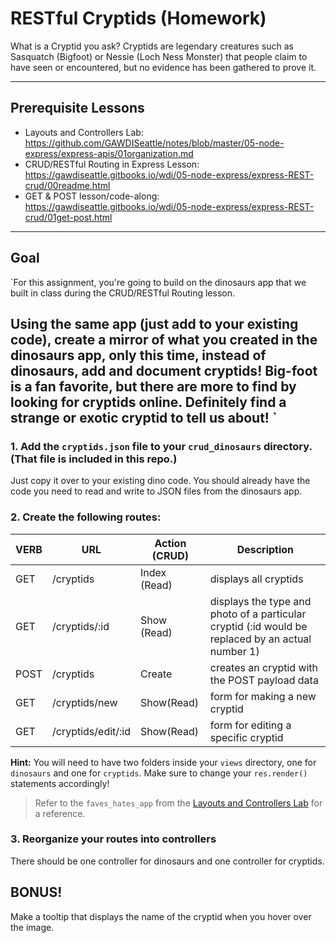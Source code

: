 # RESTful Cryptids (Homework)

What is a Cryptid you ask? Cryptids are legendary creatures such as Sasquatch (Bigfoot) or Nessie (Loch Ness Monster) that people claim to have seen or encountered, but no evidence has been gathered to prove it.

---
## Prerequisite Lessons

* Layouts and Controllers Lab: https://github.com/GAWDISeattle/notes/blob/master/05-node-express/express-apis/01organization.md
* CRUD/RESTful Routing in Express Lesson: https://gawdiseattle.gitbooks.io/wdi/05-node-express/express-REST-crud/00readme.html
* GET & POST lesson/code-along: https://gawdiseattle.gitbooks.io/wdi/05-node-express/express-REST-crud/01get-post.html

--- 
## Goal

`For this assignment, you're going to build on the dinosaurs app that we built in class during the CRUD/RESTful Routing lesson.

Using the same app (just add to your existing code), create a mirror of what you created in the dinosaurs app, only this time, instead of dinosaurs, add and document cryptids! Big-foot is a fan favorite, but there are more to find by looking for cryptids online. Definitely find a strange or exotic cryptid to tell us about!
`
---


### 1. Add the `cryptids.json` file to your `crud_dinosaurs` directory. (That file is included in this repo.)

Just copy it over to your existing dino code. You should already have the code you need to read and write to JSON files from the dinosaurs app.

### 2. Create the following routes:

| VERB | URL | Action (CRUD) | Description |
|------|-----|---------------|-------------|
| GET | /cryptids | Index (Read) | displays all cryptids |
| GET | /cryptids/:id | Show (Read) | displays the type and photo of a particular cryptid (:id would be replaced by an actual number 1) |
| POST | /cryptids | Create | creates an cryptid with the POST payload data |
| GET | /cryptids/new | Show(Read) | form for making a new cryptid |
| GET | /cryptids/edit/:id | Show(Read) | form for editing a specific cryptid |

**Hint:** You will need to have two folders inside your `views` directory, one for `dinosaurs` and one for `cryptids`. Make sure to change your `res.render()` statements accordingly! 

> Refer to the `faves_hates_app` from the [Layouts and Controllers Lab](https://github.com/GAWDISeattle/notes/blob/master/05-node-express/express-apis/01organization.md) for a reference.

### 3. Reorganize your routes into controllers

There should be one controller for dinosaurs and one controller for cryptids.

## BONUS!

Make a tooltip that displays the name of the cryptid when you hover over the image.

